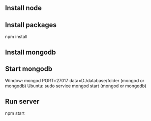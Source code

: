 ## Install node

## Install packages
   npm install

## Install mongodb

## Start mongodb
   Window: mongod PORT=27017 data=D:/database/folder (mongod or mongodb)
   Ubuntu: sudo service mongod start (mongod or mongodb)

## Run server
   npm start
